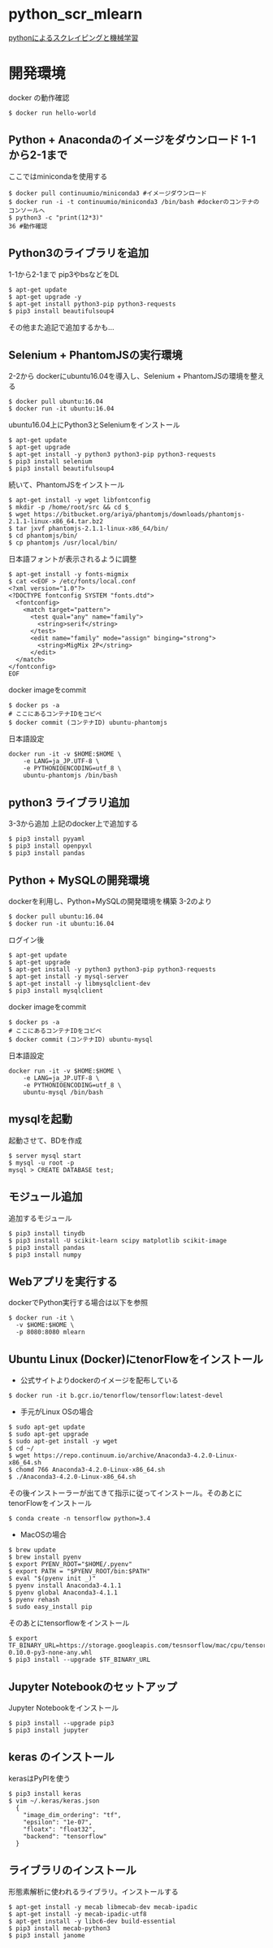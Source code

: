 # python_scr_mlearn
[pythonによるスクレイピングと機械学習](https://www.amazon.co.jp/dp/4802610793)

# 開発環境
docker の動作確認
```
$ docker run hello-world
```

## Python + Anacondaのイメージをダウンロード 1-1から2-1まで
ここではminicondaを使用する
```
$ docker pull continuumio/miniconda3 #イメージダウンロード
$ docker run -i -t continuumio/miniconda3 /bin/bash #dockerのコンテナのコンソールへ
$ python3 -c "print(12*3)"
36 #動作確認
```

## Python3のライブラリを追加
1-1から2-1まで
pip3やbsなどをDL
```
$ apt-get update
$ apt-get upgrade -y
$ apt-get install python3-pip python3-requests
$ pip3 install beautifulsoup4
```
その他また追記で追加するかも...


## Selenium + PhantomJSの実行環境
2-2から
dockerにubuntu16.04を導入し、Selenium + PhantomJSの環境を整える
```
$ docker pull ubuntu:16.04
$ docker run -it ubuntu:16.04
```

ubuntu16.04上にPython3とSeleniumをインストール
```
$ apt-get update
$ apt-get upgrade
$ apt-get install -y python3 python3-pip python3-requests
$ pip3 install selenium
$ pip3 install beautifulsoup4
```

続いて、PhantomJSをインストール
```
$ apt-get install -y wget libfontconfig
$ mkdir -p /home/root/src && cd $_
$ wget https://bitbucket.org/ariya/phantomjs/downloads/phantomjs-2.1.1-linux-x86_64.tar.bz2
$ tar jxvf phantomjs-2.1.1-linux-x86_64/bin/
$ cd phantomjs/bin/
$ cp phantomjs /usr/local/bin/
```

日本語フォントが表示されるように調整
```
$ apt-get install -y fonts-migmix
$ cat <<EOF > /etc/fonts/local.conf
<?xml version="1.0"?>
<?DOCTYPE fontconfig SYSTEM "fonts.dtd">
  <fontconfig>
    <match target="pattern">
      <test qual="any" name="family">
        <string>serif</string>
      </test>
      <edit name="family" mode="assign" binging="strong">
        <string>MigMix 2P</string>
      </edit>
  </match>
</fontconfig>
EOF
```

docker imageをcommit
```
$ docker ps -a
# ここにあるコンテナIDをコピペ
$ docker commit (コンテナID) ubuntu-phantomjs
```

日本語設定
```
docker run -it -v $HOME:$HOME \
    -e LANG=ja_JP.UTF-8 \
    -e PYTHONIOENCODING=utf_8 \
    ubuntu-phantomjs /bin/bash
```

## python3 ライブラリ追加
3-3から追加 上記のdocker上で追加する
```
$ pip3 install pyyaml
$ pip3 install openpyxl
$ pip3 install pandas
```

## Python + MySQLの開発環境
dockerを利用し、Python+MySQLの開発環境を構築
3-2のより
```
$ docker pull ubuntu:16.04
$ docker run -it ubuntu:16.04
```

ログイン後
```
$ apt-get update
$ apt-get upgrade
$ apt-get install -y python3 python3-pip python3-requests
$ apt-get install -y mysql-server
$ apt-get install -y libmysqlclient-dev
$ pip3 install mysqlclient
```
docker imageをcommit
```
$ docker ps -a
# ここにあるコンテナIDをコピペ
$ docker commit (コンテナID) ubuntu-mysql
```

日本語設定
```
docker run -it -v $HOME:$HOME \
    -e LANG=ja_JP.UTF-8 \
    -e PYTHONIOENCODING=utf_8 \
    ubuntu-mysql /bin/bash
```

## mysqlを起動
起動させて、BDを作成
```
$ server mysql start
$ mysql -u root -p
mysql > CREATE DATABASE test;
```

## モジュール追加
追加するモジュール
```
$ pip3 install tinydb
$ pip3 install -U scikit-learn scipy matplotlib scikit-image
$ pip3 install pandas
$ pip3 install numpy
```

## Webアプリを実行する
dockerでPython実行する場合は以下を参照
```
$ docker run -it \
  -v $HOME:$HOME \
  -p 8080:8080 mlearn
```

## Ubuntu Linux (Docker)にtenorFlowをインストール
- 公式サイトよりdockerのイメージを配布している
```
$ docker run -it b.gcr.io/tenorflow/tensorflow:latest-devel
```

- 手元がLinux OSの場合
```
$ sudo apt-get update
$ sudo apt-get upgrade
$ sudo apt-get install -y wget
$ cd ~/
$ wget https://repo.continuum.io/archive/Anaconda3-4.2.0-Linux-x86_64.sh
$ chomd 766 Anaconda3-4.2.0-Linux-x86_64.sh
$ ./Anaconda3-4.2.0-Linux-x86_64.sh
```

その後インストーラーが出てきて指示に従ってインストール。そのあとにtenorFlowをインストール
```
$ conda create -n tensorflow python=3.4
```

- MacOSの場合
```
$ brew update
$ brew install pyenv
$ export PYENV_ROOT="$HOME/.pyenv"
$ export PATH = "$PYENV_ROOT/bin:$PATH"
$ eval "$(pyenv init _)"
$ pyenv install Anaconda3-4.1.1
$ pyenv global Anaconda3-4.1.1
$ pyenv rehash
$ sudo easy_install pip
```

そのあとにtensorflowをインストール
```
$ export TF_BINARY_URL=https://storage.googleapis.com/tesnsorflow/mac/cpu/tensorflow-0.10.0-py3-none-any.whl
$ pip3 install --upgrade $TF_BINARY_URL
```

## Jupyter Notebookのセットアップ
Jupyter Notebookをインストール
```
$ pip3 install --upgrade pip3
$ pip3 install jupyter
```

## keras のインストール
kerasはPyPIを使う
```
$ pip3 install keras
$ vim ~/.keras/keras.json
  {
    "image_dim_ordering": "tf",
    "epsilon": "1e-07",
    "floatx": "float32",
    "backend": "tensorflow"
  }
```

## ライブラリのインストール
形態素解析に使われるライブラリ。インストールする
```
$ apt-get install -y mecab libmecab-dev mecab-ipadic
$ apt-get install -y mecab-ipadic-utf8
$ apt-get install -y libc6-dev build-essential
$ pip3 install mecab-python3
$ pip3 install janome
```
